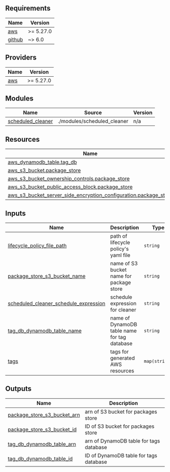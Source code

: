 <!-- BEGIN_TF_DOCS -->
## Requirements

| Name | Version |
|------|---------|
| <a name="requirement_aws"></a> [aws](#requirement\_aws) | >= 5.27.0 |
| <a name="requirement_github"></a> [github](#requirement\_github) | ~> 6.0 |

## Providers

| Name | Version |
|------|---------|
| <a name="provider_aws"></a> [aws](#provider\_aws) | >= 5.27.0 |

## Modules

| Name | Source | Version |
|------|--------|---------|
| <a name="module_scheduled_cleaner"></a> [scheduled\_cleaner](#module\_scheduled\_cleaner) | ./modules/scheduled_cleaner | n/a |

## Resources

| Name | Type |
|------|------|
| [aws_dynamodb_table.tag_db](https://registry.terraform.io/providers/hashicorp/aws/latest/docs/resources/dynamodb_table) | resource |
| [aws_s3_bucket.package_store](https://registry.terraform.io/providers/hashicorp/aws/latest/docs/resources/s3_bucket) | resource |
| [aws_s3_bucket_ownership_controls.package_store](https://registry.terraform.io/providers/hashicorp/aws/latest/docs/resources/s3_bucket_ownership_controls) | resource |
| [aws_s3_bucket_public_access_block.package_store](https://registry.terraform.io/providers/hashicorp/aws/latest/docs/resources/s3_bucket_public_access_block) | resource |
| [aws_s3_bucket_server_side_encryption_configuration.package_store](https://registry.terraform.io/providers/hashicorp/aws/latest/docs/resources/s3_bucket_server_side_encryption_configuration) | resource |

## Inputs

| Name | Description | Type | Default | Required |
|------|-------------|------|---------|:--------:|
| <a name="input_lifecycle_policy_file_path"></a> [lifecycle\_policy\_file\_path](#input\_lifecycle\_policy\_file\_path) | path of lifecycle policy's yaml file | `string` | n/a | yes |
| <a name="input_package_store_s3_bucket_name"></a> [package\_store\_s3\_bucket\_name](#input\_package\_store\_s3\_bucket\_name) | name of S3 bucket name for package store | `string` | n/a | yes |
| <a name="input_scheduled_cleaner_schedule_expression"></a> [scheduled\_cleaner\_schedule\_expression](#input\_scheduled\_cleaner\_schedule\_expression) | schedule expression for cleaner | `string` | `"rate(24 hours)"` | no |
| <a name="input_tag_db_dynamodb_table_name"></a> [tag\_db\_dynamodb\_table\_name](#input\_tag\_db\_dynamodb\_table\_name) | name of DynamoDB table name for tag database | `string` | n/a | yes |
| <a name="input_tags"></a> [tags](#input\_tags) | tags for generated AWS resources | `map(string)` | `{}` | no |

## Outputs

| Name | Description |
|------|-------------|
| <a name="output_package_store_s3_bucket_arn"></a> [package\_store\_s3\_bucket\_arn](#output\_package\_store\_s3\_bucket\_arn) | arn of S3 bucket for packages store |
| <a name="output_package_store_s3_bucket_id"></a> [package\_store\_s3\_bucket\_id](#output\_package\_store\_s3\_bucket\_id) | ID of S3 bucket for packages store |
| <a name="output_tag_db_dynamodb_table_arn"></a> [tag\_db\_dynamodb\_table\_arn](#output\_tag\_db\_dynamodb\_table\_arn) | arn of DynamoDB table for tags database |
| <a name="output_tag_db_dynamodb_table_id"></a> [tag\_db\_dynamodb\_table\_id](#output\_tag\_db\_dynamodb\_table\_id) | ID of DynamoDB table for tags database |
<!-- END_TF_DOCS -->